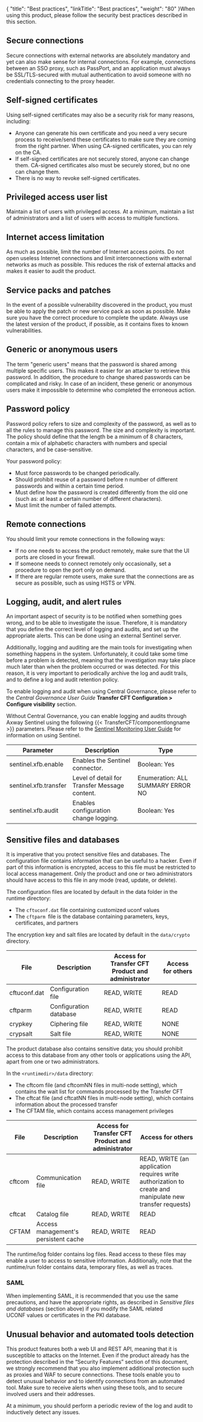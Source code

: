 {
    "title": "Best practices",
    "linkTitle": "Best practices",
    "weight": "80"
}When using this product, please follow the security best practices described in this section.

## Secure connections

Secure connections with external networks are absolutely mandatory and yet can also make sense for internal connections. For example, connections between an SSO proxy, such as PassPort, and an application must always be SSL/TLS-secured with mutual authentication to avoid someone with no credentials connecting to the proxy header.

## Self-signed certificates

Using self-signed certificates may also be a security risk for many reasons, including:

- Anyone can generate his own certificate and you need a very secure process to receive/send these certificates to make sure they are coming from the right partner. When using CA-signed certificates, you can rely on the CA.
- If self-signed certificates are not securely stored, anyone can change them. CA-signed certificates also must be securely stored, but no one can change them.
- There is no way to revoke self-signed certificates.

## Privileged access user list

Maintain a list of users with privileged access. At a minimum, maintain a list of administrators and a list of users with access to multiple functions.

## Internet access limitation

As much as possible, limit the number of Internet access points. Do not open useless Internet connections and limit interconnections with external networks as much as possible. This reduces the risk of external attacks and makes it easier to audit the product.

## Service packs and patches

In the event of a possible vulnerability discovered in the product, you must be able to apply the patch or new service pack as soon as possible. Make sure you have the correct procedure to complete the update. Always use the latest version of the product, if possible, as it contains fixes to known vulnerabilities.

## Generic or anonymous users

The term "generic users" means that the password is shared among multiple specific users. This makes it easier for an attacker to retrieve this password. In addition, the procedure to change shared passwords can be complicated and risky. In case of an incident, these generic or anonymous users make it impossible to determine who completed the erroneous action.

## Password policy

Password policy refers to size and complexity of the password, as well as to all the rules to manage this password. The size and complexity is important. The policy should define that the length be a minimum of 8 characters, contain a mix of alphabetic characters with numbers and special characters, and be case-sensitive.

Your password policy:

- Must force passwords to be changed periodically.
- Should prohibit reuse of a password before n number of different passwords and within a certain time period.
- Must define how the password is created differently from the old one (such as: at least a certain number of different characters).
- Must limit the number of failed attempts.

## Remote connections

You should limit your remote connections in the following ways:

- If no one needs to access the product remotely, make sure that the UI ports are closed in your firewall.
- If someone needs to connect remotely only occasionally, set a procedure to open the port only on demand.
- If there are regular remote users, make sure that the connections are as secure as possible, such as using HSTS or VPN.

## Logging, audit, and alert rules

An important aspect of security is to be notified when something goes wrong, and to be able to investigate the issue. Therefore, it is mandatory that you define the correct level of logging and audits, and set up the appropriate alerts. This can be done using an external Sentinel server.

Additionally, logging and auditing are the main tools for investigating when something happens in the system. Unfortunately, it could take some time before a problem is detected, meaning that the investigation may take place much later than when the problem occurred or was detected. For this reason, it is very important to periodically archive the log and audit trails, and to define a log and audit retention policy.

To enable logging and audit when using Central Governance, please refer to the *Central Governance User Guide* **Transfer CFT Configuration &gt; Configure visibility** section.

Without Central Governance, you can enable logging and audits through Axway Sentinel using the following {{< TransferCFT/componentlongname  >}} parameters. Please refer to the [Sentinel Monitoring User Guide](https://docs.axway.com/bundle/Sentinel_420_Monitoring_allOS_en_webhelp/page/Content/monitoring_web_interface/using_interface/AxwayStartPage_Monitoring.htm) for information on using Sentinel.


| Parameter | Description | Type |
| --- | --- | --- |
| sentinel.xfb.enable | Enables the Sentinel connector. | Boolean: Yes | No |
| sentinel.xfb.transfer | Level of detail for Transfer Message content. | Enumeration: ALL SUMMARY ERROR NO |
| sentinel.xfb.audit  | Enables configuration change logging.  | Boolean: Yes | No  |


## Sensitive files and databases

It is imperative that you protect sensitive files and databases. The configuration file contains information that can be useful to a hacker. Even if part of this information is encrypted, access to this file must be restricted to local access management. Only the product and one or two administrators should have access to this file in any mode (read, update, or delete).

The configuration files are located by default in the data folder in the runtime directory:

- The `cftuconf.dat` file containing customized uconf values
- The `cftparm `file is the database containing parameters, keys, certificates, and partners

The encryption key and salt files are located by default in the `data/crypto` directory.


| File | Description | Access for Transfer CFT<br/> Product and administrator | Access for others |
| --- | --- | --- | --- |
| cftuconf.dat | Configuration file | READ, WRITE | READ |
| cftparm | Configuration database | READ, WRITE | READ |
| crypkey  | Ciphering file  | READ, WRITE  | NONE  |
| crypsalt  | Salt file  | READ, WRITE  | NONE  |


The product database also contains sensitive data; you should prohibit access to this database from any other tools or applications using the API, apart from one or two administrators.

In the `<runtimedir>/data` directory:

- The cftcom file (and cftcomNN files in multi-node setting), which contains the wait list for commands processed by the Transfer CFT
- The cftcat file (and cftcatNN files in multi-node setting), which contains information about the processed transfer
- The CFTAM file, which contains access management privileges


| File | Description | Access for Transfer CFT<br/> Product and administrator | Access for others |
| --- | --- | --- | --- |
| cftcom | Communication file | READ, WRITE | READ, WRITE (an application requires write authorization to create and manipulate new transfer requests) |
| cftcat | Catalog file | READ, WRITE | READ |
| CFTAM  | Access management's persistent cache  | READ, WRITE  | READ  |


The runtime/log folder contains log files. Read access to these files may enable a user to access to sensitive information. Additionally, note that the runtime/run folder contains data, temporary files, as well as traces.

### SAML 

When implementing SAML, it is recommended that you use the same precautions, and have the appropriate rights, as described in *Sensitive files and databases* (section above) if you modify the SAML related UCONF values or certificates in the PKI database.

## Unusual behavior and automated tools detection

This product features both a web UI and REST API, meaning that it is susceptible to attacks on the Internet. Even if the product already has the protection described in the “Security Features” section of this document, we strongly recommend that you also implement additional protection such as proxies and WAF to secure connections. These tools enable you to detect unusual behavior and to identify connections from an automated tool. Make sure to receive alerts when using these tools, and to secure involved users and their addresses.

At a minimum, you should perform a periodic review of the log and audit to inductively detect any issues.
